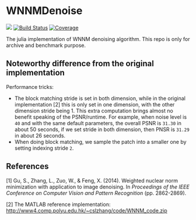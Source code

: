 # WNNMDenoise

![](https://img.shields.io/badge/Julia-1.6-blue)
[![Build Status](https://github.com/johnnychen94/WNNMDenoise.jl/workflows/CI/badge.svg)](https://github.com/johnnychen94/WNNMDenoise.jl/actions)
[![Coverage](https://codecov.io/gh/johnnychen94/WNNMDenoise.jl/branch/master/graph/badge.svg)](https://codecov.io/gh/johnnychen94/WNNMDenoise.jl)

The julia implementation of WNNM denoising algorithm. This repo is only for archive and benchmark
purpose.

## Noteworthy difference from the original implementation


Performance tricks:

- The block matching stride is set in both dimension, while in the original implementation [2] this
  is only set in one dimension, with the other dimension stride being 1. This extra computation
  brings almost no benefit speaking of the PSNR/runtime. For example, when noise level is `40` and
  with the same default parameters, the overall PSNR is `31.30` in about 50 seconds, if we set
  stride in both dimension, then PNSR is `31.29` in about 26 seconds.
- When doing block matching, we sample the patch into a smaller one by setting indexing stride `2`.


## References

[1] Gu, S., Zhang, L., Zuo, W., & Feng, X. (2014). Weighted nuclear norm minimization with application to image denoising. In _Proceedings of the IEEE Conference on Computer Vision and Pattern Recognition_ (pp. 2862-2869).

[2] The MATLAB reference implementation: http://www4.comp.polyu.edu.hk/~cslzhang/code/WNNM_code.zip

